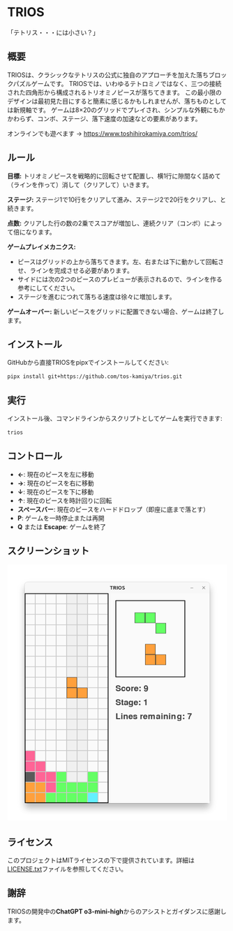 # TRIOS

「テトリス・・・には小さい？」

## 概要

TRIOSは、クラシックなテトリスの公式に独自のアプローチを加えた落ちブロックパズルゲームです。 TRIOSでは、いわゆるテトロミノではなく、三つの接続された四角形から構成されるトリオミノピースが落ちてきます。 この最小限のデザインは最初見た目にすると簡素に感じるかもしれませんが、落ちものとしては新規軸です。 ゲームは8×20のグリッドでプレイされ、シンプルな外観にもかかわらず、コンボ、ステージ、落下速度の加速などの要素があります。

オンラインでも遊べます → https://www.toshihirokamiya.com/trios/

## ルール

**目標:** トリオミノピースを戦略的に回転させて配置し、横1行に隙間なく詰めて（ラインを作って）消して（クリアして）いきます。

**ステージ:** ステージ1で10行をクリアして進み、ステージ2で20行をクリアし、と続きます。

**点数:** クリアした行の数の2乗でスコアが増加し、連続クリア（コンボ）によって倍になります。

**ゲームプレイメカニクス:**

  - ピースはグリッドの上から落ちてきます。左、右または下に動かして回転させ、ラインを完成させる必要があります。
  - サイドには次の2つのピースのプレビューが表示されるので、ラインを作る参考にしてください。
  - ステージを進むにつれて落ちる速度は徐々に増加します。

**ゲームオーバー:** 新しいピースをグリッドに配置できない場合、ゲームは終了します。

## インストール

GitHubから直接TRIOSをpipxでインストールしてください:

```bash
pipx install git+https://github.com/tos-kamiya/trios.git
```

## 実行

インストール後、コマンドラインからスクリプトとしてゲームを実行できます:

```bash
trios
```

## コントロール

- **←**: 現在のピースを左に移動
- **→**: 現在のピースを右に移動
- **↓**: 現在のピースを下に移動
- **↑**: 現在のピースを時計回りに回転
- **スペースバー**: 現在のピースをハードドロップ（即座に底まで落とす）
- **P**: ゲームを一時停止または再開
- **Q** または **Escape**: ゲームを終了

## スクリーンショット

![](screenshot1.png)

## ライセンス

このプロジェクトはMITライセンスの下で提供されています。詳細は[LICENSE.txt](LICENSE.txt)ファイルを参照してください。

## 謝辞

TRIOSの開発中の**ChatGPT o3-mini-high**からのアシストとガイダンスに感謝します。

